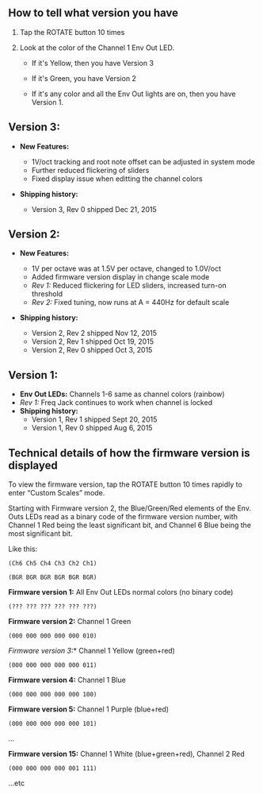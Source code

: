 ## How to tell what version you have

 1. Tap the ROTATE button 10 times

 2. Look at the color of the Channel 1 Env Out LED.

     * If it's Yellow, then you have Version 3

     * If it's Green, you have Version 2

     * If it's any color and all the Env Out lights are on, then you have Version 1.

## Version 3:
 * **New Features:**
   * 1V/oct tracking and root note offset can be adjusted in system mode
   * Further reduced flickering of sliders 
   * Fixed display issue when editting the channel colors

 * **Shipping history:**
   * Version 3, Rev 0 shipped Dec 21, 2015


## Version 2:
 * **New Features:**
   * 1V per octave was at 1.5V per octave, changed to 1.0V/oct
   * Added firmware version display in change scale mode
   * *Rev 1:* Reduced flickering for LED sliders, increased turn-on threshold
   * *Rev 2:* Fixed tuning, now runs at A = 440Hz for default scale  
   
 * **Shipping history:**
   * Version 2, Rev 2 shipped Nov 12, 2015
   * Version 2, Rev 1 shipped Oct 19, 2015
   * Version 2, Rev 0 shipped Oct 3, 2015

## Version 1:
* **Env Out LEDs:** Channels 1-6 same as channel colors (rainbow)
* *Rev 1:* Freq Jack continues to work when channel is locked
* **Shipping history:**
  * Version 1, Rev 1 shipped Sept 20, 2015
  * Version 1, Rev 0 shipped Aug 6, 2015


## Technical details of how the firmware version is displayed
To view the firmware version, tap the ROTATE button 10 times rapidly to enter “Custom Scales” mode.

Starting with Firmware version 2, the Blue/Green/Red elements of the Env. Outs LEDs read as a binary code of the firmware version number, with Channel 1 Red being the least significant bit, and Channel 6 Blue being the most significant bit. 

Like this:

`(Ch6 Ch5 Ch4 Ch3 Ch2 Ch1)` 

`(BGR BGR BGR BGR BGR BGR)`

**Firmware version 1:** All Env Out LEDs normal colors (no binary code)
`(??? ??? ??? ??? ??? ???)`
**Firmware version 2:** Channel 1 Green
`(000 000 000 000 000 010)`
*Firmware version 3:** Channel 1 Yellow (green+red)
`(000 000 000 000 000 011)`

**Firmware version 4:** Channel 1 Blue
`(000 000 000 000 000 100)`
**Firmware version 5:** Channel 1 Purple (blue+red)
`(000 000 000 000 000 101)`
...
**Firmware version 15:** Channel 1 White (blue+green+red), Channel 2 Red
`(000 000 000 000 001 111)`
...etc
